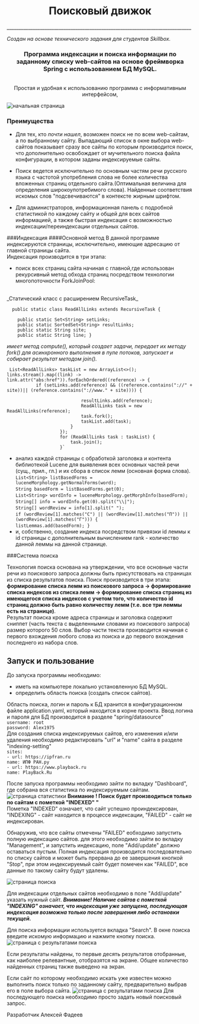 <h1 align="center">
Поисковый движок
</h1>
______________________________________________________________________________

_Создан на основе технического задания для студентов Skillbox._
<div align="center">
<H3>Программа индексации и поиска информации по заданному списку web-сайтов
на основе фреймворка Spring с использованием БД MySQL.</H3>
<br>
 Проcтая и удобная к использованию программа с информативным интерфейсом, 
</div>

![начальная страница](images/img4.png)
<h3> Преимущества </h3>


- Для тех, кто _почти нашел_, возможен поиск не по всем web-сайтам, а по выбранному сайту.
Выпадающий список в окне выбора web-сайтов показывает сразу все сайты по которым производится поиск, 
что дополнительно освобождает от мучительного поиска файла конфигурации, в котором заданы индексируемые сайты.

- Поиск ведется исключительно по основным частям речи русского языка с частотой 
употребления слова не более количества вложенных страниц отдельного сайта.(Оптимальная величина 
для определения широкоупотребимого слова). Найденные соответствия искомых слов "подсвечиваются" в контексте жирным шрифтом.

- Для администраторов, информационная панель с подробной статистикой по каждому сайту и общей для всех сайтов информацией,
а также быстрая индексация с возможностью индексации/переиндексации отдельных сайтов.



###Индексация
####Основной метод
В данной программе индексируются страницы, исключительно, имеющие адресацию от главной страницы сайта.
<br>
Индексация производится в три этапа:
- поиск всех страниц сайта начиная с главной,где использован рекурсивный метод 
обхода страниц посредством технологии многопоточности ForkJoinPool:
<br>
_Статический класс с расширением RecursiveTask_

 `  public static class ReadAllLinks extends RecursiveTask {`

        public static Set<String> setLinks;
        public static SortedSet<String> resultLinks;
        public static String site;
        public static String line; } 
  
 _имеет метод compute(), который создает задачи, передает их методу fork() 
 для асинхронного выполнения в пуле потоков, запускает и собирает результат методом join()._

` List<ReadAllLinks> taskList = new ArrayList<>();`<br>
 `links.stream().map((link) -> link.attr("abs:href")).forEachOrdered((reference) -> {`<br>
 `           if (setLinks.add(reference) && ((reference.contains("://" + site))|| (reference.contains("://www." + site)))) {`

                                resultLinks.add(reference);
                                ReadAllLinks task = new ReadAllLinks(reference);
                                task.fork();
                                taskList.add(task);
                            }
                        });
                        for (ReadAllLinks task : taskList) {
                            task.join();
                        }`

- анализ каждой страницы с обработкой заголовка и контента библиотекой Lucene для выявления 
всех основных частей речи (сущ., прил., гл.) и их сбора в список лемм (основная форма слова). <br>
`List<String> listBasedForms = luceneMorphology.getNormalForms(word);` <br>
`String basedForm = listBasedForms.get(0);` <br>
`List<String> wordInfo = luceneMorphology.getMorphInfo(basedForm);` <br>
`String[] info = wordInfo.get(0).split("\\|");` <br>
`String[] wordReview = info[1].split(" ");` <br>
`if (wordReview[1].matches("С") || (wordReview[1].matches("П")) ||
(wordReview[1].matches("Г"))) {` <br>
`listLemmas.add(basedForm);
  }`
- и, собственно, создание индекса посредством привязки id леммы к id страницы 
с дополнительным вычислением rank - количество данной леммы на данной странице.

###Система поиска 

Технология поиска основана на утверждении, что все основные части речи из 
поискового запроса должны быть присутствовать на страницах из списка результатов поиска.
Поиск производится в три этапа: <br>
**формирование списка лемм из поискового запроса -> формирование списка индексов из списка лемм -> 
формирование списка страниц из имеющегося списка индексов с учетом того, что количество id страниц
должно быть равно количеству лемм (т.е. все три леммы есть на странице)**. <br>
Результат поиска кроме адреса страницы и заголовка содержит сниппет (часть текста с
выделенными словами из поискового запроса) размер которого 50 слов. Выбор части текста 
производится начиная с первого вхождения любого слова из поиска и до первого вхождения последнего 
из набора слов.

## Запуск и пользование

 До запуска программы необходимо:
 - иметь на компьютере локально установленную БД MySQL. 
 - определить область поиска (создать список сайтов).

Область поиска, логин и пароль к БД хранится в конфигурационном файле application.yaml, который
находится в корне проекта.
Ввод логина и пароля для БД производится в разделе "spring/datasource" <br>
`username: root`<br>
`password: Alex1975` <br>
Для создания списка индексируемых сайтов,
его изменения и/или удаления необходимо редактировать "url" и "name" сайта в разделе "indexing-setting" <br>
`sites:`<br>
`- url: https://ipfran.ru`<br>
`name: ИПФ РАН.ру`<br>
`- url: https://www.playback.ru`<br>
`name: PlayBack.Ru`<br>


После запуска программы необходимо зайти по вкладку "Dashboard", где собрана вся статистика по 
индексируемым сайтам.
![страница статистики](images/img1.png)
**Внимание ! Поиск будет производиться только по сайтам с пометкой "INDEXED" "** <br>
Пометка "INDEXED" означает, что сайт успешно проиндексирован, "INDEXING" - сайт находится
в процессе  индексации, "FAILED" - сайт не индексирован. <br>

Обнаружив, что все сайты отмечены "FAILED" еобходимо запустить полную индексацию сайтов.
для этого необходимо зайти во вкладку "Management",  и запустить индексацию, поле "Add/update" должно оставаться пустым.
Полная индексация производится последовательно по списку сайтов и может быть прервана
до ее завершения кнопкой "Stop", при этом индексируемый сайт будет помечен как "FAILED", все данные 
по такому сайту будут удалены.

![страница поиска](images/img2.png)

Для индексации отдельных сайтов необходимо в поле "Add/update" указать нужный сайт.
**_Внимание! Наличие сайтов с пометкой "INDEXING" означает, что индексация уже запущена,
последующая индексация возможна только после завершения либо остановки текущей._**

Для поиска информации используется вкладка "Search". В окне поиска введите искомую информацию 
и нажмите кнопку поиска.
![страница с результатами поиска](images/img5.png)

Если результаты найдены, то первые десять результатов отобранные, как наиболее 
релевантные, отобразятся на экране. Общее количество найденных страниц также выведено на экран.

Если сайт по которому необходимо искать уже известен можно выполнить поиск только 
по заданному сайту, предварительно выбрав его в поле выбора сайта.
![страница с результатами поиска](images/img3.png)
Для последующего поиска необходимо просто задать новый поисковый запрос.


Разработчик Алексей Фадеев

